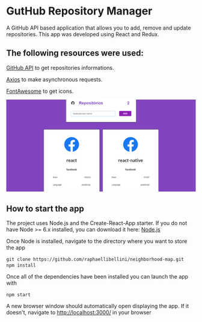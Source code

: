 # GutHub Repository Manager

A GitHub API based application that allows you to add, remove and update repositories.
This app was developed using React and Redux.

## The following resources were used:

[GitHub API](https://developer.github.com/v3/) to get repositories informations.

[Axios](https://github.com/axios/axios) to make asynchronous requests.

[FontAwesome](https://github.com/FortAwesome/react-fontawesome) to get icons.

![screenshot of the app](imgs/view.png)

## How to start the app

The project uses Node.js and the Create-React-App starter. If you do not have Node >= 6.x installed, you can download it here: [Node.js](https://nodejs.org/en/)

Once Node is installed, navigate to the directory where you want to store the app
```
git clone https://github.com/raphaellibellini/neighborhood-map.git
npm install
```
Once all of the dependencies have been installed you can launch the app with
```
npm start
```
A new browser window should automatically open displaying the app. If it doesn't, navigate to [http://localhost:3000/](http://localhost:3000/) in your browser
